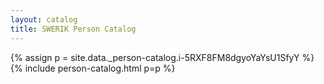 ```yaml
---
layout: catalog
title: SWERIK Person Catalog
---
```

{% assign p = site.data._person-catalog.i-5RXF8FM8dgyoYaYsU1SfyY %}
{% include person-catalog.html p=p %}

